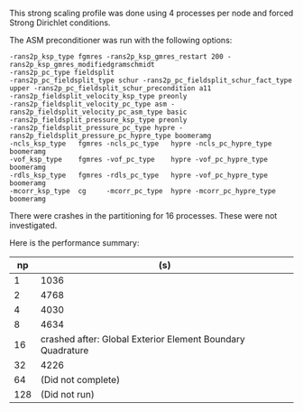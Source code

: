 This strong scaling profile was done using 4 processes per node and forced Strong Dirichlet conditions.

The ASM preconditioner was run with the following options:

```
-rans2p_ksp_type fgmres -rans2p_ksp_gmres_restart 200 -rans2p_ksp_gmres_modifiedgramschmidt
-rans2p_pc_type fieldsplit
-rans2p_pc_fieldsplit_type schur -rans2p_pc_fieldsplit_schur_fact_type upper -rans2p_pc_fieldsplit_schur_precondition a11
-rans2p_fieldsplit_velocity_ksp_type preonly
-rans2p_fieldsplit_velocity_pc_type asm -rans2p_fieldsplit_velocity_pc_asm_type basic
-rans2p_fieldsplit_pressure_ksp_type preonly
-rans2p_fieldsplit_pressure_pc_type hypre -rans2p_fieldsplit_pressure_pc_hypre_type boomeramg
-ncls_ksp_type   fgmres -ncls_pc_type   hypre -ncls_pc_hypre_type   boomeramg
-vof_ksp_type    fgmres -vof_pc_type    hypre -vof_pc_hypre_type    boomeramg
-rdls_ksp_type   fgmres -rdls_pc_type   hypre -vof_pc_hypre_type    boomeramg
-mcorr_ksp_type  cg     -mcorr_pc_type  hypre -mcorr_pc_hypre_type  boomeramg
```

There were crashes in the partitioning for 16 processes.  These were not investigated.

Here is the performance summary:

np | (s)
---|-----
 1 | 1036
 2 |  4768
 4 |  4030
 8 |  4634
16 | crashed after: Global Exterior Element Boundary Quadrature
32 | 4226
64 | (Did not complete)
128| (Did not run)